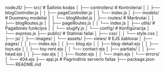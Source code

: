 nodeJS/
├── src/                          # Šaltinio kodas
│   ├── controllers/              # Kontroleriai
│   │   ├── blogController.js
│   │   ├── pageController.js
│   │   └── index.js
│   ├── models/                   # Duomenų modeliai
│   │   └── blogModel.js
│   ├── routes/                   # Maršrutai
│   │   ├── blogRoutes.js
│   │   ├── pageRoutes.js
│   │   └── index.js
│   ├── utils/                    # Pagalbinės funkcijos
│   │   └── slugify.js
│   └── config/                   # Konfigūracija
│       └── express.js
├── public/                       # Statiniai failai
│   ├── css/
│   │   └── style.css
│   ├── js/
│   ├── images/
│   └── assets/
├── views/                        # EJS šablonai
│   ├── pages/
│   │   ├── index.ejs
│   │   ├── blog.ejs
│   │   ├── blog-detail.ejs
│   │   ├── toys.ejs
│   │   ├── toy-rent.ejs
│   │   └── contact.ejs
│   ├── partials/
│   │   ├── head.ejs
│   │   ├── nav.ejs
│   │   ├── footer.ejs
│   │   └── main.ejs
│   └── errors/
│       └── 404.ejs
├── app.js                        # Pagrindinis serverio failas
├── package.json
└── README.md